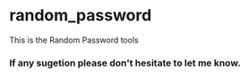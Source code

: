 # random_password
This is the Random Password tools

### If any sugetion please don't hesitate to let me know. 
